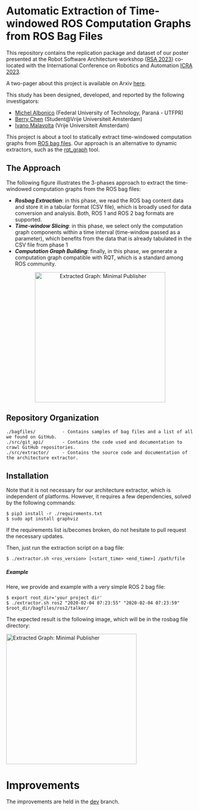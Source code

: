# Automatic Extraction of Time-windowed ROS Computation Graphs from ROS Bag Files

This repository contains the replication package and dataset of our poster presented at the  Robot Software Architecture workshop ([RSA 2023](https://roboticsa.github.io/RoboticSA2023/)) co-located with the International Conference on Robotics and Automation [ICRA 2023](https://www.icra2023.org).

A two-pager about this project is available on Arxiv [here](https://arxiv.org/abs/2305.16405).

This study has been designed, developed, and reported by the following investigators:

- [Michel Albonico](https://michelalbonico.github.io/) (Federal University of Technology, Paraná - UTFPR)
- [Berry Chen](#) (Student@Vrije Universiteit Amsterdam)
- [Ivano Malavolta](https://www.ivanomalavolta.com) (Vrije Universiteit Amsterdam)

This project is about a tool to statically extract time-windowed computation graphs from [ROS bag files](http://wiki.ros.org/rosbag). Our approach is an alternative to dynamic extractors, such as the [rqt_graph](http://wiki.ros.org/rqt_graph) tool.

## The Approach
The following figure illustrates the 3-phases approach to extract the time-windowed computation graphs from the ROS bag files: 

* ***Rosbag Extraction***: in this phase, we read the ROS bag content data and store it in a tabular format (CSV file), which is broadly used for data conversion and analysis. Both, ROS 1 and ROS 2 bag formats are supported.
* ***Time-window Slicing***: in this phase, we select only the computation graph components within a time interval (time-window passed as a parameter), which benefits from the data that is already tabulated in the CSV file from phase 1
* ***Computation Graph Building***: finally, in this phase, we generate a computation graph compatible with RQT, 
which is a standard among ROS community.

<p align="center"><img src="./rosbag_extractor-hd.png" alt="Extracted Graph: Minimal Publisher" width="350" height="350"/></center></p>

## Repository Organization

```
./bagfiles/          - Contains samples of bag files and a list of all we found on GitHub.
./src/git_api/       - Contains the code used and documentation to crawl GitHub repositories.
./src/extractor/     - Contains the source code and documentation of the architecture extractor.
```

## Installation
Note that it is not necessary for our architecture extractor, which is independent of platforms. However, it requires a few dependencies, solved by the following commands:

```
$ pip3 install -r ./requirements.txt
$ sudo apt install graphviz
```
If the requirements list is/becomes broken, do not hesitate to pull request the necessary updates.

Then, just run the extraction script on a bag file: 
```
$ ./extractor.sh <ros_version> [<start_time> <end_time>] /path/file
```

##### Example

Here, we provide and example with a very simple ROS 2 bag file:
```
$ export root_dir='your project dir'
$ ./extractor.sh ros2 "2020-02-04 07:23:55" "2020-02-04 07:23:59" $root_dir/bagfiles/ros2/talker/
```

The expected result is the following image, which will be in the rosbag file directory:

<img src="./ros2_extraction.png" alt="Extracted Graph: Minimal Publisher" width="350"/>

# Improvements

The improvements are held in the [dev](https://github.com/S2-group/rosbag-extractor/tree/dev) branch.
